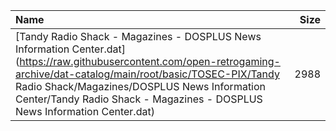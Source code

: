 |Name|Size|
|:---|---:|
|[Tandy Radio Shack - Magazines - DOSPLUS News Information Center.dat](https://raw.githubusercontent.com/open-retrogaming-archive/dat-catalog/main/root/basic/TOSEC-PIX/Tandy Radio Shack/Magazines/DOSPLUS News Information Center/Tandy Radio Shack - Magazines - DOSPLUS News Information Center.dat)|2988|
